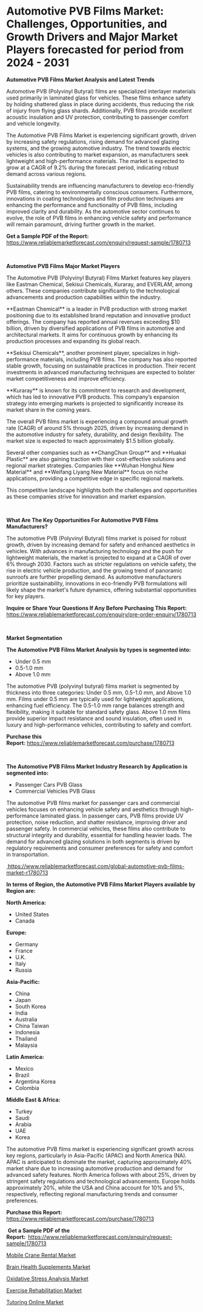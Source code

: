 <p><h1>Automotive PVB Films Market: Challenges, Opportunities, and Growth Drivers and Major Market Players forecasted for period from 2024 - 2031</h1></p><p><strong>Automotive PVB Films Market Analysis and Latest Trends</strong></p>
<p><p>Automotive PVB (Polyvinyl Butyral) films are specialized interlayer materials used primarily in laminated glass for vehicles. These films enhance safety by holding shattered glass in place during accidents, thus reducing the risk of injury from flying glass shards. Additionally, PVB films provide excellent acoustic insulation and UV protection, contributing to passenger comfort and vehicle longevity. </p><p>The Automotive PVB Films Market is experiencing significant growth, driven by increasing safety regulations, rising demand for advanced glazing systems, and the growing automotive industry. The trend towards electric vehicles is also contributing to market expansion, as manufacturers seek lightweight and high-performance materials. The market is expected to grow at a CAGR of 9.2% during the forecast period, indicating robust demand across various regions. </p><p>Sustainability trends are influencing manufacturers to develop eco-friendly PVB films, catering to environmentally conscious consumers. Furthermore, innovations in coating technologies and film production techniques are enhancing the performance and functionality of PVB films, including improved clarity and durability. As the automotive sector continues to evolve, the role of PVB films in enhancing vehicle safety and performance will remain paramount, driving further growth in the market.</p></p>
<p><strong>Get a Sample PDF of the Report:&nbsp;</strong> <a href="https://www.reliablemarketforecast.com/enquiry/request-sample/1780713?utm_campaign=1874&utm_medium=2&utm_source=Github&utm_content=ia&utm_term=20122024&utm_id=automotive-pvb-films">https://www.reliablemarketforecast.com/enquiry/request-sample/1780713</a></p>
<p>&nbsp;</p>
<p><strong>Automotive PVB Films Major Market Players</strong></p>
<p><p>The Automotive PVB (Polyvinyl Butyral) Films Market features key players like Eastman Chemical, Sekisui Chemicals, Kuraray, and EVERLAM, among others. These companies contribute significantly to the technological advancements and production capabilities within the industry.</p><p>**Eastman Chemical** is a leader in PVB production with strong market positioning due to its established brand reputation and innovative product offerings. The company has reported annual revenues exceeding $10 billion, driven by diversified applications of PVB films in automotive and architectural markets. It aims for continuous growth by enhancing its production processes and expanding its global reach.</p><p>**Sekisui Chemicals**, another prominent player, specializes in high-performance materials, including PVB films. The company has also reported stable growth, focusing on sustainable practices in production. Their recent investments in advanced manufacturing techniques are expected to bolster market competitiveness and improve efficiency.</p><p>**Kuraray** is known for its commitment to research and development, which has led to innovative PVB products. This company’s expansion strategy into emerging markets is projected to significantly increase its market share in the coming years.</p><p>The overall PVB films market is experiencing a compound annual growth rate (CAGR) of around 5% through 2025, driven by increasing demand in the automotive industry for safety, durability, and design flexibility. The market size is expected to reach approximately $1.5 billion globally.</p><p>Several other companies such as **ChangChun Group** and **Huakai Plastic** are also gaining traction with their cost-effective solutions and regional market strategies. Companies like **Wuhan Honghui New Material** and **Weifang Liyang New Material** focus on niche applications, providing a competitive edge in specific regional markets.</p><p>This competitive landscape highlights both the challenges and opportunities as these companies strive for innovation and market expansion.</p></p>
<p>&nbsp;</p>
<p><strong>What Are The Key Opportunities For Automotive PVB Films Manufacturers?</strong></p>
<p><p>The automotive PVB (Polyvinyl Butyral) films market is poised for robust growth, driven by increasing demand for safety and enhanced aesthetics in vehicles. With advances in manufacturing technology and the push for lightweight materials, the market is projected to expand at a CAGR of over 6% through 2030. Factors such as stricter regulations on vehicle safety, the rise in electric vehicle production, and the growing trend of panoramic sunroofs are further propelling demand. As automotive manufacturers prioritize sustainability, innovations in eco-friendly PVB formulations will likely shape the market's future dynamics, offering substantial opportunities for key players.</p></p>
<p><strong>Inquire or Share Your Questions If Any Before Purchasing This Report:</strong> <a href="https://www.reliablemarketforecast.com/enquiry/pre-order-enquiry/1780713?utm_campaign=1874&utm_medium=2&utm_source=Github&utm_content=ia&utm_term=20122024&utm_id=automotive-pvb-films">https://www.reliablemarketforecast.com/enquiry/pre-order-enquiry/1780713</a></p>
<p>&nbsp;</p>
<p><strong>Market Segmentation</strong></p>
<p><strong>The Automotive PVB Films Market Analysis by types is segmented into:</strong></p>
<p><ul><li>Under 0.5 mm</li><li>0.5-1.0 mm</li><li>Above 1.0 mm</li></ul></p>
<p><p>The automotive PVB (polyvinyl butyral) films market is segmented by thickness into three categories: Under 0.5 mm, 0.5-1.0 mm, and Above 1.0 mm. Films under 0.5 mm are typically used for lightweight applications, enhancing fuel efficiency. The 0.5-1.0 mm range balances strength and flexibility, making it suitable for standard safety glass. Above 1.0 mm films provide superior impact resistance and sound insulation, often used in luxury and high-performance vehicles, contributing to safety and comfort.</p></p>
<p><strong>Purchase this Report:&nbsp;</strong><a href="https://www.reliablemarketforecast.com/purchase/1780713?utm_campaign=1874&utm_medium=2&utm_source=Github&utm_content=ia&utm_term=20122024&utm_id=automotive-pvb-films">https://www.reliablemarketforecast.com/purchase/1780713</a></p>
<p>&nbsp;</p>
<p><strong>The Automotive PVB Films Market Industry Research by Application is segmented into:</strong></p>
<p><ul><li>Passenger Cars PVB Glass</li><li>Commercial Vehicles PVB Glass</li></ul></p>
<p><p>The automotive PVB films market for passenger cars and commercial vehicles focuses on enhancing vehicle safety and aesthetics through high-performance laminated glass. In passenger cars, PVB films provide UV protection, noise reduction, and shatter resistance, improving driver and passenger safety. In commercial vehicles, these films also contribute to structural integrity and durability, essential for handling heavier loads. The demand for advanced glazing solutions in both segments is driven by regulatory requirements and consumer preferences for safety and comfort in transportation.</p></p>
<p><a href="https://www.reliablemarketforecast.com/global-automotive-pvb-films-market-r1780713?utm_campaign=1874&utm_medium=2&utm_source=Github&utm_content=ia&utm_term=20122024&utm_id=automotive-pvb-films">&nbsp;https://www.reliablemarketforecast.com/global-automotive-pvb-films-market-r1780713</a></p>
<p><strong>In terms of Region, the Automotive PVB Films Market Players available by Region are:</strong></p>
<p>
    <p> <strong> North America: </strong>
        <ul>
            <li>United States</li>
            <li>Canada</li>
        </ul>
        </p> 
    <p> <strong> Europe: </strong>
        <ul>
            <li>Germany</li>
            <li>France</li>
            <li>U.K.</li>
            <li>Italy</li>
            <li>Russia</li>
        </ul>
        </p> 
    <p> <strong> Asia-Pacific: </strong>
        <ul>
            <li>China</li>
            <li>Japan</li>
            <li>South Korea</li>
            <li>India</li>
            <li>Australia</li>
            <li>China Taiwan</li>
            <li>Indonesia</li>
            <li>Thailand</li>
            <li>Malaysia</li>
        </ul>
        </p> 
    <p> <strong> Latin America: </strong>
        <ul>
            <li>Mexico</li>
            <li>Brazil</li>
            <li>Argentina Korea</li>
            <li>Colombia</li>
        </ul>
        </p> 
    <p> <strong> Middle East & Africa: </strong>
        <ul>
            <li>Turkey</li>
            <li>Saudi</li>
            <li>Arabia</li>
            <li>UAE</li>
            <li>Korea</li>
        </ul>
    </p>
    </p>
<p><p>The automotive PVB films market is experiencing significant growth across key regions, particularly in Asia-Pacific (APAC) and North America (NA). APAC is anticipated to dominate the market, capturing approximately 40% market share due to increasing automotive production and demand for advanced safety features. North America follows with about 25%, driven by stringent safety regulations and technological advancements. Europe holds approximately 20%, while the USA and China account for 10% and 5%, respectively, reflecting regional manufacturing trends and consumer preferences.</p></p>
<p><strong>Purchase this Report: </strong><a href="https://www.reliablemarketforecast.com/purchase/1780713?utm_campaign=1874&utm_medium=2&utm_source=Github&utm_content=ia&utm_term=20122024&utm_id=automotive-pvb-films">https://www.reliablemarketforecast.com/purchase/1780713</a></p>
<p>&nbsp;<strong>Get a Sample PDF of the Report:&nbsp;&nbsp;</strong><a href="https://www.reliablemarketforecast.com/enquiry/request-sample/1780713?utm_campaign=1874&utm_medium=2&utm_source=Github&utm_content=ia&utm_term=20122024&utm_id=automotive-pvb-films">https://www.reliablemarketforecast.com/enquiry/request-sample/1780713</a></p>
<p><strong></strong></p>
<p><p><a href="https://www.linkedin.com/pulse/mobile-crane-rental-market-trends-forecast-growth-potential-xbihe?utm_campaign=1874&utm_medium=2&utm_source=Github&utm_content=ia&utm_term=20122024&utm_id=automotive-pvb-films">Mobile Crane Rental Market</a></p><p><a href="https://www.linkedin.com/pulse/projected-revenue-demand-brain-health-supplements-market-86-nfxee?utm_campaign=1874&utm_medium=2&utm_source=Github&utm_content=ia&utm_term=20122024&utm_id=automotive-pvb-films">Brain Health Supplements Market</a></p><p><a href="https://www.linkedin.com/pulse/oxidative-stress-analysis-market-trends-detailed-study-o7nne?utm_campaign=1874&utm_medium=2&utm_source=Github&utm_content=ia&utm_term=20122024&utm_id=automotive-pvb-films">Oxidative Stress Analysis Market</a></p><p><a href="https://www.linkedin.com/pulse/exercise-rehabilitation-market-size-forecasted-cagr-101-5vmve?utm_campaign=1874&utm_medium=2&utm_source=Github&utm_content=ia&utm_term=20122024&utm_id=automotive-pvb-films">Exercise Rehabilitation Market</a></p><p><a href="https://www.linkedin.com/pulse/tutoring-online-market-forecast-projected-growth-revenue-noexe?utm_campaign=1874&utm_medium=2&utm_source=Github&utm_content=ia&utm_term=20122024&utm_id=automotive-pvb-films">Tutoring Online Market</a></p></p>